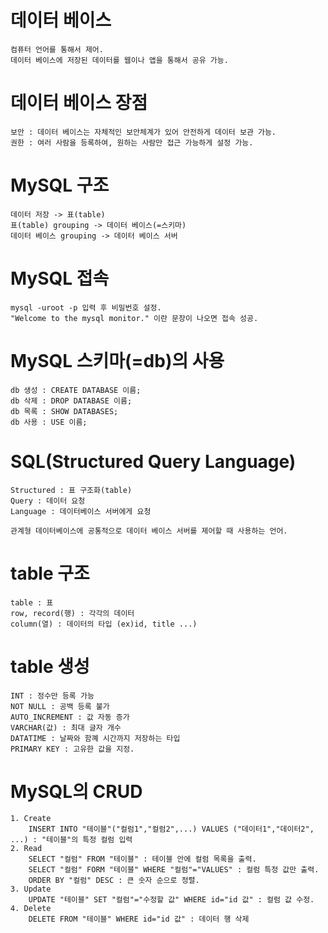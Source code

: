 # 데이터 베이스
    컴퓨터 언어를 통해서 제어.
    데이터 베이스에 저장된 데이터를 웹이나 앱을 통해서 공유 가능.

# 데이터 베이스 장점
    보안 : 데이터 베이스는 자체적인 보안체계가 있어 안전하게 데이터 보관 가능.
    권한 : 여러 사람을 등록하여, 원하는 사람만 접근 가능하게 설정 가능.
    
# MySQL 구조
    데이터 저장 -> 표(table)
    표(table) grouping -> 데이터 베이스(=스키마)
    데이터 베이스 grouping -> 데이터 베이스 서버

# MySQL 접속
    mysql -uroot -p 입력 후 비밀번호 설정.
    "Welcome to the mysql monitor." 이란 문장이 나오면 접속 성공.

# MySQL 스키마(=db)의 사용
    db 생성 : CREATE DATABASE 이름;
    db 삭제 : DROP DATABASE 이름;
    db 목록 : SHOW DATABASES;
    db 사용 : USE 이름;

# SQL(Structured Query Language)
    Structured : 표 구조화(table)
    Query : 데이터 요청
    Language : 데이터베이스 서버에게 요청

    관계형 데이터베이스에 공통적으로 데이터 베이스 서버를 제어할 때 사용하는 언어.

# table 구조
    table : 표
    row, record(행) : 각각의 데이터
    column(열) : 데이터의 타입 (ex)id, title ...)

# table 생성
    INT : 정수만 등록 가능
    NOT NULL : 공백 등록 불가
    AUTO_INCREMENT : 값 자동 증가
    VARCHAR(값) : 최대 글자 개수
    DATATIME : 날짜와 함꼐 시간까지 저장하는 타입
    PRIMARY KEY : 고유한 값을 지정.

# MySQL의 CRUD
    1. Create
        INSERT INTO "테이블"("컬럼1","컬럼2",...) VALUES ("데이터1","데이터2", ...) : "테이블"의 특정 컬럼 입력
    2. Read
        SELECT "컬럼" FROM "테이블" : 테이블 안에 컬럼 목록을 출력.
        SELECT "컬럼" FORM "테이블" WHERE "컬럼"="VALUES" : 컬럼 특정 값만 출력.
        ORDER BY "컬럼" DESC : 큰 숫자 순으로 정렬.
    3. Update
        UPDATE "테이블" SET "컬럼"="수정할 값" WHERE id="id 값" : 컬럼 값 수정.
    4. Delete
        DELETE FROM "테이블" WHERE id="id 값" : 데이터 행 삭제


